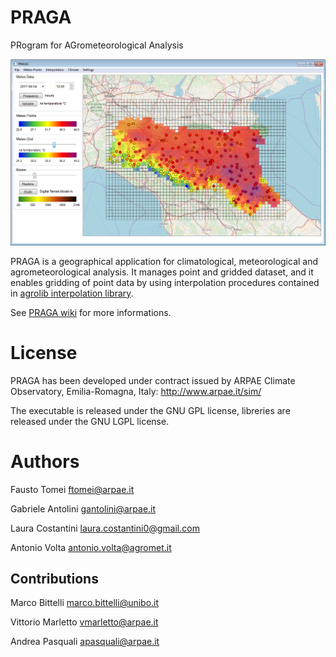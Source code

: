 # PRAGA
PRogram for AGrometeorological Analysis

![](https://github.com/ARPA-SIMC/PRAGA/blob/master/DOC/img/PRAGA_screenshot.png)

PRAGA is a geographical application for climatological, meteorological and agrometeorological analysis. It manages point and gridded dataset, and it enables gridding of point data by using interpolation procedures contained in [agrolib interpolation library](https://github.com/ARPA-SIMC/agrolib/tree/master/interpolation).

See [PRAGA wiki](https://github.com/ftomei/PRAGA/wiki/PRAGA-wiki) for more informations.

# License
PRAGA has been developed under contract issued by 
ARPAE Climate Observatory, Emilia-Romagna, Italy: http://www.arpae.it/sim/

The executable is released under the GNU GPL license, libreries are released under the GNU LGPL license.

# Authors
Fausto Tomei <ftomei@arpae.it>

Gabriele Antolini	 <gantolini@arpae.it>

Laura Costantini  <laura.costantini0@gmail.com>

Antonio Volta		<antonio.volta@agromet.it>

## Contributions
Marco Bittelli   <marco.bittelli@unibo.it>

Vittorio Marletto <vmarletto@arpae.it>

Andrea Pasquali <apasquali@arpae.it>
